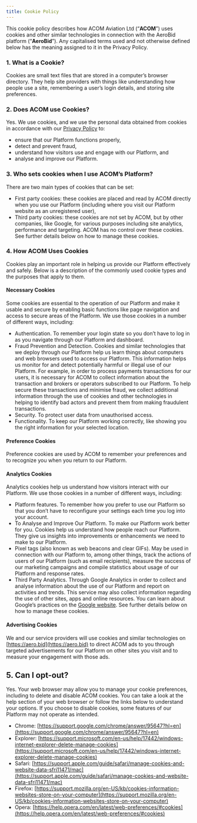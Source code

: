 ```yaml
---
title: Cookie Policy
---
```


This cookie policy describes how ACOM Aviation Ltd (“**ACOM**”) uses cookies and other similar technologies in connection with the AeroBid platform (“**AeroBid**”). Any capitalised terms used and not otherwise defined below has the meaning assigned to it in the Privacy Policy.

### 1. What is a Cookie?

Cookies are small text files that are stored in a computer’s browser directory. They help site providers with things like understanding how people use a site, remembering a user’s login details, and storing site preferences.

### 2. Does ACOM use Cookies?

Yes. We use cookies, and we use the personal data obtained from cookies in accordance with our [Privacy Policy](https://aero.bid/legal/privacy) to:

- ensure that our Platform functions properly,
- detect and prevent fraud,
- understand how visitors use and engage with our Platform, and
- analyse and improve our Platform.

### 3. Who sets cookies when I use ACOM’s Platform?

There are two main types of cookies that can be set:

- First party cookies: these cookies are placed and read by ACOM directly when you use our Platform (including where you visit our Platform website as an unregistered user),
- Third party cookies: these cookies are not set by ACOM, but by other companies, like Google, for various purposes including site analytics, performance and targeting. ACOM has no control over these cookies. See further details below on how to manage these cookies.

### 4. How ACOM Uses Cookies

Cookies play an important role in helping us provide our Platform effectively and safely. Below is a description of the commonly used cookie types and the purposes that apply to them.

#### Necessary Cookies

Some cookies are essential to the operation of our Platform and make it usable and secure by enabling basic functions like page navigation and access to secure areas of the Platform. We use those cookies in a number of different ways, including:

- Authentication. To remember your login state so you don’t have to log in as you navigate through our Platform and dashboard.
- Fraud Prevention and Detection. Cookies and similar technologies that we deploy through our Platform help us learn things about computers and web browsers used to access our Platform. This information helps us monitor for and detect potentially harmful or illegal use of our Platform. For example, in order to process payments transactions for our users, it is necessary for ACOM to collect information about the transaction and brokers or operators subscribed to our Platform. To help secure these transactions and minimise fraud, we collect additional information through the use of cookies and other technologies in helping to identify bad actors and prevent them from making fraudulent transactions.
- Security. To protect user data from unauthorised access.
- Functionality. To keep our Platform working correctly, like showing you the right information for your selected location.

#### Preference Cookies

Preference cookies are used by ACOM to remember your preferences and to recognize you when you return to our Platform.

#### Analytics Cookies

Analytics cookies help us understand how visitors interact with our Platform. We use those cookies in a number of different ways, including:

- Platform features. To remember how you prefer to use our Platform so that you don’t have to reconfigure your settings each time you log into your account.
- To Analyse and Improve Our Platform. To make our Platform work better for you. Cookies help us understand how people reach our Platform. They give us insights into improvements or enhancements we need to make to our Platform.
- Pixel tags (also known as web beacons and clear GIFs). May be used in connection with our Platform to, among other things, track the actions of users of our Platform (such as email recipients), measure the success of our marketing campaigns and compile statistics about usage of our Platform and response rates.
- Third Party Analytics. Through Google Analytics in order to collect and analyse information about the use of our Platform and report on activities and trends. This service may also collect information regarding the use of other sites, apps and online resources. You can learn about Google’s practices on the [Google website](https://policies.google.com/technologies/partner-sites). See further details below on how to manage these cookies.

#### Advertising Cookies

We and our service providers will use cookies and similar technologies on [https://aero.bid](https://aero.bid) to direct ACOM ads to you through targeted advertisements for our Platform on other sites you visit and to measure your engagement with those ads.

## 5. Can I opt-out?

Yes. Your web browser may allow you to manage your cookie preferences, including to delete and disable ACOM cookies. You can take a look at the help section of your web browser or follow the links below to understand your options. If you choose to disable cookies, some features of our Platform may not operate as intended.

- Chrome: [https://support.google.com/chrome/answer/95647?hl=en](https://support.google.com/chrome/answer/95647?hl=en)
- Explorer: [https://support.microsoft.com/en-us/help/17442/windows-internet-explorer-delete-manage-cookies](https://support.microsoft.com/en-us/help/17442/windows-internet-explorer-delete-manage-cookies)
- Safari: [https://support.apple.com/guide/safari/manage-cookies-and-website-data-sfri11471/mac](https://support.apple.com/guide/safari/manage-cookies-and-website-data-sfri11471/mac)
- Firefox: [https://support.mozilla.org/en-US/kb/cookies-information-websites-store-on-your-computer](https://support.mozilla.org/en-US/kb/cookies-information-websites-store-on-your-computer)
- Opera: [https://help.opera.com/en/latest/web-preferences/#cookies](https://help.opera.com/en/latest/web-preferences/#cookies)
